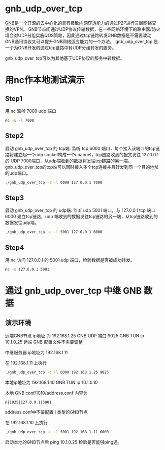 # gnb_udp_over_tcp
[GNB](https://github.com/gnbdev/gnb "GNB")是一个开源的去中心化的具有极致内网穿透能力的通过P2P进行三层网络交换的VPN。
GNB节点间通过UDP协议传输数据，在一些网络环境下的路由器/防火墙会对UDP分组实施QOS策略，因此通过tcp链路转发GNB数据是不需要改动GNB通讯协议又可以提升GNB网络适应能力的一个办法。
gnb_udp_over_tcp 是一个为GNB开发的通过tcp链路中转UDP分组转发的服务。

gnb_udp_over_tcp可以为其他基于UDP协议的服务中转数据。

# 用nc作本地测试演示

## Step1
用 nc 监听 7000 udp 端口

```sh
nc -u -l 7000
```

## Step2
启动 gnb_udp_over_tcp 的 tcp端: 监听 tcp 6000 端口，每个接入该端口的tcp链路将建立起一个udp socket构成一个channel，tcp链路收到的报文发往 127.0.0.1 的 UDP 7000端口，从udp端收到的数据将发往tcp链路的另一端。
gnb_udp_over_tcp的tcp端可以同时接入多个tcp连接并且转发到同一个目的地址的udp端口。

```sh
./gnb_udp_over_tcp -t -l 6000 127.0.0.1 7000
```


## Step3
启动 gnb_udp_over_tcp 的 udp端:  监听 udp 5001 端口，与 127.0.0.1 tcp 端口 6000 建立tcp链路，udp 端收到的数据发往tcp链路的另一端，从tcp链路收到的数据发往udp端。
```sh
./gnb_udp_over_tcp -u -l 5001 127.0.0.1 6000
```

## Step4
用 nc 访问 127.0.0.1 的 5001 udp 端口，检验数据是否被成功转发。

```sh
nc -u 127.0.0.1 5001
```

# 通过 gnb_udp_over_tcp 中继 GNB 数据

## 演示环境
远端GNB节点 ip地址 为 192.168.1.25
GNB UDP 端口 9025
GNB TUN ip 10.1.0.25
远端 GNB 配置文件不需要调整


中继服务器 ip地址为 192.168.1.11


在 192.168.1.11 上执行
```sh
./gnb_udp_over_tcp -t -l 6000 192.168.1.25 9025
```

本地ip地址为 192.168.1.10
GNB TUN ip 10.1.0.10


本地 GNB  conf/1010/address.conf 内容为
```
n|1025|127.0.0.1|5001
```

address.conf中不要配置 i 类型的GNB节点

在 192.168.1.10 上执行
```sh
./gnb_udp_over_tcp -u -l 5001 192.168.1.11 6000
```
启动本地的GNB节点后 ping 10.1.0.25 检验是否能够ping通。
